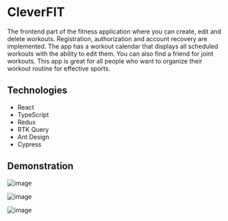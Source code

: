 # CleverFIT

The frontend part of the fitness application where you can create, edit and delete workouts. Registration, authorization and account recovery are implemented. The app has a workout calendar that displays all scheduled workouts with the ability to edit them. You can also find a friend for joint workouts.
This app is great for all people who want to organize their workout routine for effective sports. 

## Technologies

- React
- TypeScript
- Redux
- RTK Query
- Ant Design
- Cypress

## Demonstration

![image](https://github.com/user-attachments/assets/cc76a37b-864b-4e32-9f56-0fc630d20ded)

![image](https://github.com/user-attachments/assets/62ecb48f-77e9-4c90-8d59-29e36472d33d)

![image](https://github.com/user-attachments/assets/b06e413c-805b-42f5-9fee-4f8826d32248)
